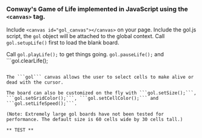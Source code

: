 ###  Conway's Game of Life implemented in JavaScript using the ```<canvas>``` tag.

Include ```<canvas id="gol_canvas"></canvas>``` on your page. 
Include the gol.js script, the ```gol``` object will be attached to
the global context.
Call ```gol.setupLife()``` first to load the blank board.

Call ```gol.playLife();``` to get things going. ```gol.pauseLife();``` and ```gol.clearLife();
``` are also included for convenience.

The ```gol``` canvas allows the user to select cells to make alive or dead with the cursor.

The board can also be customized on the fly with ```gol.setSize();```, ```gol.setGridColor();```, ```gol.setCellColor();``` and ```gol.setLifeSpeed();```.

(Note: Extremely large gol boards have not been tested for performance. The default size is 60 cells wide by 30 cells tall.) 

** TEST **
